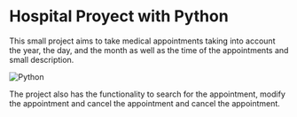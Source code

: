 # Hospital Proyect with Python

This small project aims to take medical appointments taking into account the year, the day, and the month as well as the time of the appointments and small description.

![Python](https://github.com/Brayan17king/Project-Python./blob/main/img/img1.png)

The project also has the functionality to search for the appointment, modify the appointment and cancel the appointment and cancel the appointment.


